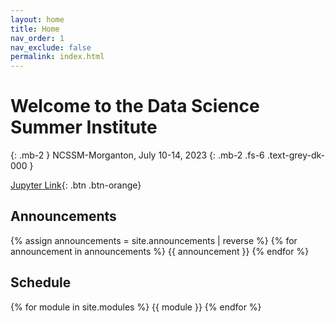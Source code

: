 ```yaml
---
layout: home
title: Home
nav_order: 1
nav_exclude: false
permalink: index.html
---
```


# Welcome to the Data Science Summer Institute

{: .mb-2 }
NCSSM-Morganton, July 10-14, 2023
{: .mb-2 .fs-6 .text-grey-dk-000 }

[Jupyter Link](https://demohub.ncssm.edu){: .btn .btn-orange}

## Announcements

{% assign announcements = site.announcements | reverse %}
{% for announcement in announcements %}
{{ announcement }}
{% endfor %}

## Schedule
{% for module in site.modules %}
{{ module }}
{% endfor %}
